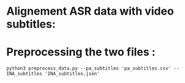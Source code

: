 # Alignement ASR data with video subtitles:

# Preprocessing the two files :

`python3 preprocess_data.py --pa_subtitles 'pa_subtitles.csv' --INA_subtitles 'INA_subtitles.json'`


